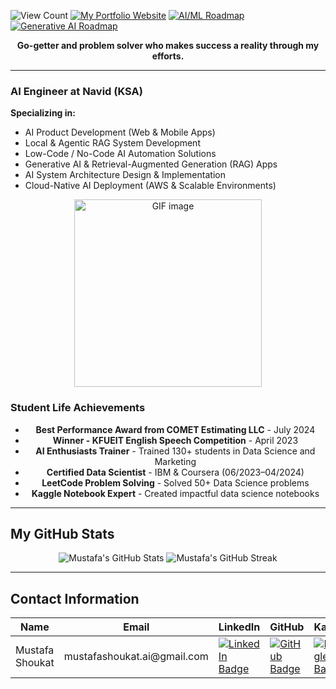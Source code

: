 ![View Count](https://komarev.com/ghpvc/?username=Mustafa-Shoukat1&color=blue) [![My Portfolio Website](https://img.shields.io/badge/My_Portfolio_Website-blue)](https://mustafashoukat.netlify.app/) [![AI/ML Roadmap](https://img.shields.io/badge/AI/ML-Roadmap-blue)](https://github.com/Mustafa-Shoukat1/My-AI-and-Data-Science-Journey-Personal-Roadmaps-of-AI-ML-DS/blob/main/Data%20Scientist_%7C_Machine_Learning_Engineer_Roadmap.md) [![Generative AI Roadmap](https://img.shields.io/badge/Generative_AI-Roadmap-blue)](https://github.com/Mustafa-Shoukat1/My-AI-and-Data-Science-Journey-Personal-Roadmaps-of-AI-ML-DS)


<p align="center"><strong>Go-getter and problem solver who makes success a reality through my efforts.</strong></p>

---

### **AI Engineer at Navid (KSA)**

**Specializing in:**

- AI Product Development (Web & Mobile Apps)  
- Local & Agentic RAG System Development  
- Low-Code / No-Code AI Automation Solutions  
- Generative AI & Retrieval-Augmented Generation (RAG) Apps  
- AI System Architecture Design & Implementation  
- Cloud-Native AI Deployment (AWS & Scalable Environments)

<p align="center">
  <img src="https://th.bing.com/th/id/R.23b8ca23938cdddef47d5c1a63efccc5?rik=qw1BV30irxq%2bpQ&pid=ImgRaw&r=0" width="300" alt="GIF image">
</p>

### Student Life Achievements

<ul align="center">
  <li><strong>Best Performance Award from COMET Estimating LLC</strong> - July 2024</li>
  <li><strong>Winner - KFUEIT English Speech Competition</strong> - April 2023</li>
  <li><strong>AI Enthusiasts Trainer</strong> - Trained 130+ students in Data Science and Marketing</li>
  <li><strong>Certified Data Scientist</strong> - IBM & Coursera (06/2023–04/2024)</li>
  <li><strong>LeetCode Problem Solving</strong> - Solved 50+ Data Science problems</li>
  <li><strong>Kaggle Notebook Expert</strong> - Created impactful data science notebooks</li>
</ul>

---

## My GitHub Stats

<p align="center">
  <img src="https://github-readme-stats.vercel.app/api?username=mustafa-shoukat1&show_icons=true&locale=en&theme=tokyonight" alt="Mustafa's GitHub Stats" />
  <img src="https://github-readme-streak-stats.herokuapp.com/?user=mustafa-shoukat1&theme=tokyonight" alt="Mustafa's GitHub Streak" />
</p>

---

## Contact Information

<table>
  <thead>
    <tr>
      <th>Name</th>
      <th>Email</th>
      <th>LinkedIn</th>
      <th>GitHub</th>
      <th>Kaggle</th>
      <th>LeetCode</th>
      <th>WhatsApp</th>
    </tr>
  </thead>
  <tbody>
    <tr>
      <td>Mustafa Shoukat</td>
      <td>mustafashoukat.ai@gmail.com</td>
      <td>
        <a href="https://www.linkedin.com/in/mustafashoukat/" target="_blank">
          <img src="https://img.shields.io/badge/LinkedIn-0e76a8.svg?style=for-the-badge&logo=LinkedIn&logoColor=white" alt="LinkedIn Badge">
        </a>
      </td>
      <td>
        <a href="https://github.com/Mustafa-Shoukat1" target="_blank">
          <img src="https://img.shields.io/badge/GitHub-171515.svg?style=for-the-badge&logo=GitHub&logoColor=white" alt="GitHub Badge">
        </a>
      </td>
      <td>
        <a href="https://www.kaggle.com/mustafashoukat" target="_blank">
          <img src="https://img.shields.io/badge/Kaggle-20beff.svg?style=for-the-badge&logo=Kaggle&logoColor=white" alt="Kaggle Badge">
        </a>
      </td>
      <td>
        <a href="https://leetcode.com/mustafashoukat" target="_blank">
          <img src="https://img.shields.io/badge/LeetCode-FFA116.svg?style=for-the-badge&logo=LeetCode&logoColor=white" alt="LeetCode Badge">
        </a>
      </td>
      <td>
        <a href="https://wa.me/923093609261" target="_blank">
          <img src="https://img.shields.io/badge/WhatsApp-25D366.svg?style=for-the-badge&logo=WhatsApp&logoColor=white" alt="WhatsApp Badge">
        </a>
      </td>
    </tr>
  </tbody>
</table>
